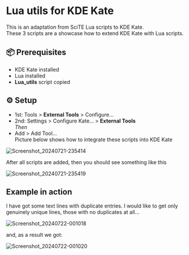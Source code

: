# Lua utils for KDE Kate  
This is an adaptation from SciTE Lua scripts to KDE Kate.  
These 3 scripts are a showcase how to extend KDE Kate with Lua scripts.  

## 📦 Prerequisites
* KDE Kate installed
* Lua installed
* **Lua_utils** script copied

## ⚙️ Setup
* 1st: Tools > **External Tools** > Configure...
* 2nd: Settings > Configure Kate... > **External Tools**  
*Then*  
* Add > Add Tool...  
Picture below shows how to integrate these scripts into KDE Kate
  
![Screenshot_20240721-235414](https://github.com/user-attachments/assets/4f3e3300-ca39-4157-9ed2-cb17a34e5d30)

After all scripts are added, then you should see something like this  

![Screenshot_20240721-235419](https://github.com/user-attachments/assets/1198892a-b7ae-4cbe-bd42-8016a74a98f3)

## Example in action

I have got some text lines with duplicate entries. I would like to get only genuinely unique lines, those with no duplicates at all...

![Screenshot_20240722-001018](https://github.com/user-attachments/assets/ad65cec4-786d-482b-bf41-844876c9c07e)

and, as a result we got:

![Screenshot_20240722-001020](https://github.com/user-attachments/assets/011a3a3e-1245-4cfc-bb45-bc61a276ae29)
